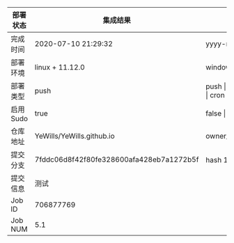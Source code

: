 部署状态 | 集成结果 | 参考值
---|---|---
完成时间 | 2020-07-10 21:29:32 | yyyy-mm-dd hh:mm:ss
部署环境 | linux + 11.12.0 | window \| linux + stable
部署类型 | push | push \| pull_request \| api \| cron
启用Sudo | true | false \| true
仓库地址 | YeWills/YeWills.github.io | owner_name/repo_name
提交分支 | 7fddc06d8f42f80fe328600afa428eb7a1272b5f | hash 16位
提交信息 | 测试 |
Job ID   | 706877769 |
Job NUM  | 5.1 |
